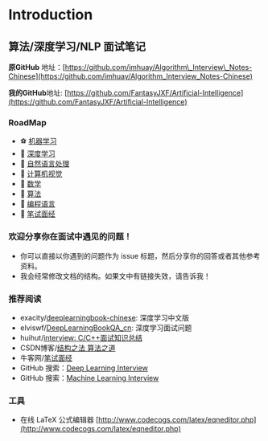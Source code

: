 # Introduction

## 算法/深度学习/NLP 面试笔记

**原GitHub** 地址：[https://github.com/imhuay/Algorithm\_Interview\_Notes-Chinese](https://github.com/imhuay/Algorithm_Interview_Notes-Chinese)

**我的GitHub**地址: [https://github.com/FantasyJXF/Artificial-Intelligence](https://github.com/FantasyJXF/Artificial-Intelligence)

### RoadMap

* ⚽  [机器学习](https://fantasy-jxf.gitbook.io/artificial-intelligence/machine_learning)
* 🏀  [深度学习](https://github.com/FantasyJXF/Artificial-Intelligence/tree/24734d4bc8f27c89dd6cc899d185d695c5603854/A-深度学习/README.md)
* 🍔 [自然语言处理](https://github.com/FantasyJXF/Artificial-Intelligence/tree/24734d4bc8f27c89dd6cc899d185d695c5603854/B-自然语言处理/README.md)
* 🍟 [计算机视觉](https://github.com/FantasyJXF/Artificial-Intelligence/tree/24734d4bc8f27c89dd6cc899d185d695c5603854/B-计算机视觉/README.md)
* 🍒 [数学](https://github.com/FantasyJXF/Artificial-Intelligence/tree/24734d4bc8f27c89dd6cc899d185d695c5603854/C-数学/README.md)
* 🍎 [算法](https://github.com/FantasyJXF/Artificial-Intelligence/tree/24734d4bc8f27c89dd6cc899d185d695c5603854/C-算法/README.md)
* 🍓 [编程语言](https://github.com/FantasyJXF/Artificial-Intelligence/tree/24734d4bc8f27c89dd6cc899d185d695c5603854/C-编程语言/README.md)
* 🍪 [笔试面经](https://github.com/FantasyJXF/Artificial-Intelligence/tree/24734d4bc8f27c89dd6cc899d185d695c5603854/D-笔试面经/README.md)

### 欢迎分享你在面试中遇见的问题！

* 你可以直接以你遇到的问题作为 issue 标题，然后分享你的回答或者其他参考资料。
* 我会经常修改文档的结构。如果文中有链接失效，请告诉我！

### 推荐阅读

* exacity/[deeplearningbook-chinese](https://github.com/exacity/deeplearningbook-chinese): 深度学习中文版 
* elviswf/[DeepLearningBookQA\_cn](https://github.com/elviswf/DeepLearningBookQA_cn): 深度学习面试问题
* huihut/[interview: C/C++面试知识总结](https://github.com/huihut/interview) 
* CSDN博客/[结构之法 算法之道](https://blog.csdn.net/v_july_v)
* 牛客网/[笔试面经](https://www.nowcoder.com/discuss?type=2&order=0)
* GitHub 搜索：[Deep Learning Interview](https://github.com/search?q=deep+learning+interview)
* GitHub 搜索：[Machine Learning Interview](https://github.com/search?q=machine+learning+interview)

### 工具

* 在线 LaTeX 公式编辑器 [http://www.codecogs.com/latex/eqneditor.php](http://www.codecogs.com/latex/eqneditor.php)

